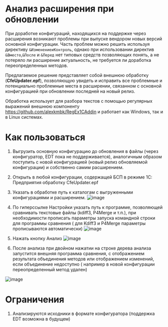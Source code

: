 # Анализ расширения при обновлении
При доработке конфигураций, находящихся на поддержке через расширения возникают проблемы при выпуске вендором новых версий основной конфигурации.
Часть проблем можно решить используя директиву ```&ИзменениеиКонтроль```, однако при использовании директив ```&Вместо```,```&После``` и ```&Перед``` нет типовых средств позволяющих понять, а не потеряло ли расширение актуальность, не требуется ли доработка переопределенных методов.
<br>

Предлагаемое решение представляет собой внешнюю обработку (**CfeUpdater.epf**), позволяющую увидеть и исправить все проблемные и потенциально проблемные места в расширении, связанном с основной конфигурацией при обновлении последней на новый релиз.
<br>

Обработка использует для разбора текстов с помощью регулярных выражений внешнюю компоненту https://github.com/alexkmbk/RegEx1CAddin и работает как Windows, так и в Linux системах.
# Как пользоваться
1. Выгрузить основную конфигурацию до обновления в файлы (через конфигуратор, EDT пока не поддерживается), аналогичным образом поступить с новой конфигурацией (новый релиз обновляемой конфигурации) и собственно самим расширением.
2. Открыть в любой конфигурации, содержащей БСП в режиме 1С: Предприятия обработку CfeUpdater.epf
3. Указать в обработке путь к каталогам с выгруженными конфигурациями и расширением.
![image](https://user-images.githubusercontent.com/6578710/208846995-cb4e0472-360a-4768-99b4-14aad40945ef.png)

4. По гиперссылке Настройки указать путь к программе, позволяющей сравнивать текстовые файлы (kdiff3, P4Merge и т.п.), при необходимости прописать параметры запуска командной строки для программы сравнения ( для Kdiff3 и P4Merge параметры прописываются автоматически)
![image](https://user-images.githubusercontent.com/6578710/208847707-306bdf86-4c71-4636-9160-6247275701f1.png)
 
 5. Нажать кнопку Анализ
![image](https://user-images.githubusercontent.com/6578710/208848197-26a82ce1-b348-4c1c-8950-f42cfc8bd07a.png)

 
 6. После анализа при двойном нажатии на строке дерева анализа запустится внешняя программа сравнения, с отображением результата объединения методов или отображением изменений, если объединение недоступно ( например в новой конфигурации переопределенный метод удален)
 
![image](https://user-images.githubusercontent.com/6578710/208848342-99a0b966-c9e9-4ef5-95a1-09f07d40c29d.png)

# Ограничения
1. Анализируются исходники в формате конфигуратора (поддержка EDT возможна в будущем)
